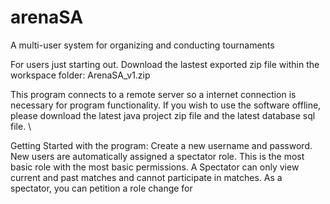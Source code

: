 # arenaSA
A multi-user system for organizing and conducting tournaments

For users just starting out. Download the lastest exported zip file within the workspace folder: ArenaSA_v1.zip

This program connects to a remote server so a internet connection is necessary for program functionality. If you wish to use the software offline, please download the latest java project zip file and the latest database sql file. \

Getting Started with the program:
  Create a new username and password. New users are automatically assigned a spectator role. This is the most basic role with the most basic permissions. A Spectator can only view current and past matches and cannot participate in matches. As a spectator, you can petition a role change for 
